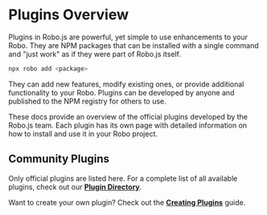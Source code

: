 # Plugins Overview

Plugins in Robo.js are powerful, yet simple to use enhancements to your Robo. They are NPM packages that can be installed with a single command and "just work" as if they were part of Robo.js itself.

```bash
npx robo add <package>
```

They can add new features, modify existing ones, or provide additional functionality to your Robo. Plugins can be developed by anyone and published to the NPM registry for others to use.

These docs provide an overview of the official plugins developed by the Robo.js team. Each plugin has its own page with detailed information on how to install and use it in your Robo project.

## Community Plugins

Only official plugins are listed here. For a complete list of all available plugins, check out our **[Plugin Directory](/plugins)**.

Want to create your own plugin? Check out the **[Creating Plugins](/create-robo/plugins)** guide.
